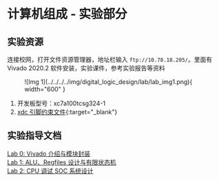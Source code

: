 # 计算机组成 - 实验部分

## 实验资源

连接校网，打开文件资源管理器，地址栏输入 `ftp://10.78.18.205/`。里面有 Vivado 2020.2 软件安装，实验课件，参考实验报告等资料

<figure markdown="span">
    ![Img 1](../../../../img/digital_logic_design/lab/lab_img1.png){ width="600" }
</figure>

1. 开发板型号：xc7a100tcsg324-1
2. [xdc 引脚约束文件](../../../../file/computer_organization/xc7a100tcsg324-1.xdc){:target="_blank"}

## 实验指导文档

[Lab 0: Vivado 介绍与模块封装](./lab0.md)<br/>
[Lab 1: ALU、Regfiles 设计与有限状态机](./lab1.md)<br/>
[Lab 2: CPU 调试 SOC 系统设计](./lab2.md)